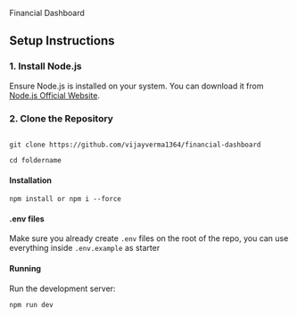 Financial Dashboard

## Setup Instructions

### 1. Install Node.js

Ensure Node.js is installed on your system. You can download it from [Node.js Official Website](https://nodejs.org).

### 2. Clone the Repository

```

git clone https://github.com/vijayverma1364/financial-dashboard

cd foldername

```

#### Installation

```
npm install or npm i --force
```


#### .env files

Make sure you already create `.env` files on the root of the repo, you can use everything inside `.env.example` as starter

#### Running

Run the development server:

```
npm run dev

```
